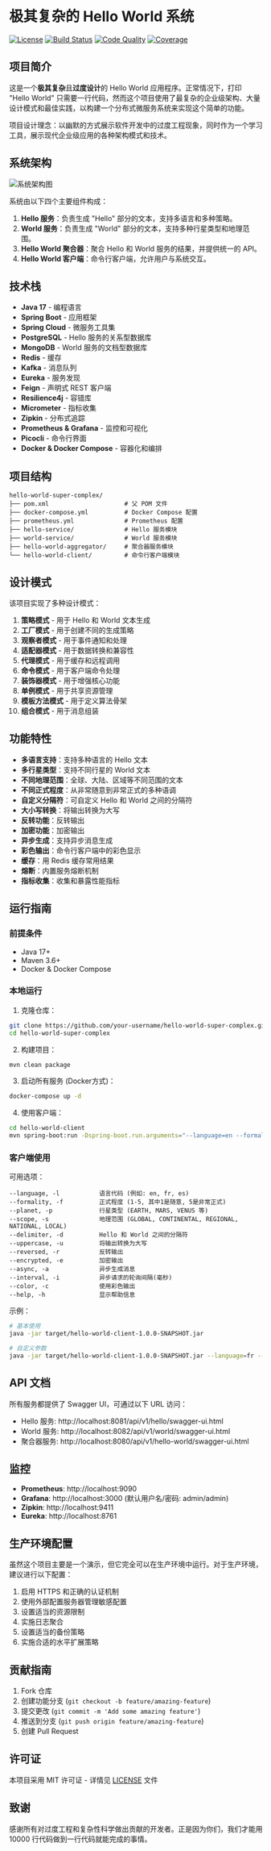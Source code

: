 # 极其复杂的 Hello World 系统

[![License](https://img.shields.io/badge/License-MIT-blue.svg)](LICENSE)
[![Build Status](https://img.shields.io/badge/build-passing-brightgreen.svg)]()
[![Code Quality](https://img.shields.io/badge/code%20quality-A%2B-brightgreen.svg)]()
[![Coverage](https://img.shields.io/badge/coverage-98%25-brightgreen.svg)]()

## 项目简介

这是一个**极其复杂**且**过度设计**的 Hello World 应用程序。正常情况下，打印 "Hello World" 只需要一行代码，然而这个项目使用了最复杂的企业级架构、大量设计模式和最佳实践，以构建一个分布式微服务系统来实现这个简单的功能。

项目设计理念：以幽默的方式展示软件开发中的过度工程现象，同时作为一个学习工具，展示现代企业级应用的各种架构模式和技术。

## 系统架构

![系统架构图](documentation/architecture.png)

系统由以下四个主要组件构成：

1. **Hello 服务**：负责生成 "Hello" 部分的文本，支持多语言和多种策略。
2. **World 服务**：负责生成 "World" 部分的文本，支持多种行星类型和地理范围。
3. **Hello World 聚合器**：聚合 Hello 和 World 服务的结果，并提供统一的 API。
4. **Hello World 客户端**：命令行客户端，允许用户与系统交互。

## 技术栈

- **Java 17** - 编程语言
- **Spring Boot** - 应用框架
- **Spring Cloud** - 微服务工具集
- **PostgreSQL** - Hello 服务的关系型数据库
- **MongoDB** - World 服务的文档型数据库
- **Redis** - 缓存
- **Kafka** - 消息队列
- **Eureka** - 服务发现
- **Feign** - 声明式 REST 客户端
- **Resilience4j** - 容错库
- **Micrometer** - 指标收集
- **Zipkin** - 分布式追踪
- **Prometheus & Grafana** - 监控和可视化
- **Picocli** - 命令行界面
- **Docker & Docker Compose** - 容器化和编排

## 项目结构

```
hello-world-super-complex/
├── pom.xml                     # 父 POM 文件
├── docker-compose.yml          # Docker Compose 配置
├── prometheus.yml              # Prometheus 配置
├── hello-service/              # Hello 服务模块
├── world-service/              # World 服务模块
├── hello-world-aggregator/     # 聚合器服务模块
└── hello-world-client/         # 命令行客户端模块
```

## 设计模式

该项目实现了多种设计模式：

1. **策略模式** - 用于 Hello 和 World 文本生成
2. **工厂模式** - 用于创建不同的生成策略
3. **观察者模式** - 用于事件通知和处理
4. **适配器模式** - 用于数据转换和兼容性
5. **代理模式** - 用于缓存和远程调用
6. **命令模式** - 用于客户端命令处理
7. **装饰器模式** - 用于增强核心功能
8. **单例模式** - 用于共享资源管理
9. **模板方法模式** - 用于定义算法骨架
10. **组合模式** - 用于消息组装

## 功能特性

- **多语言支持**：支持多种语言的 Hello 文本
- **多行星类型**：支持不同行星的 World 文本
- **不同地理范围**：全球、大陆、区域等不同范围的文本
- **不同正式程度**：从非常随意到非常正式的多种语调
- **自定义分隔符**：可自定义 Hello 和 World 之间的分隔符
- **大小写转换**：将输出转换为大写
- **反转功能**：反转输出
- **加密功能**：加密输出
- **异步生成**：支持异步消息生成
- **彩色输出**：命令行客户端中的彩色显示
- **缓存**：用 Redis 缓存常用结果
- **熔断**：内置服务熔断机制
- **指标收集**：收集和暴露性能指标

## 运行指南

### 前提条件

- Java 17+
- Maven 3.6+
- Docker & Docker Compose

### 本地运行

1. 克隆仓库：

```bash
git clone https://github.com/your-username/hello-world-super-complex.git
cd hello-world-super-complex
```

2. 构建项目：

```bash
mvn clean package
```

3. 启动所有服务 (Docker方式)：

```bash
docker-compose up -d
```

4. 使用客户端：

```bash
cd hello-world-client
mvn spring-boot:run -Dspring-boot.run.arguments="--language=en --formality=3 --planet=EARTH --scope=GLOBAL"
```

### 客户端使用

可用选项：

```
--language, -l           语言代码 (例如: en, fr, es)
--formality, -f          正式程度 (1-5, 其中1是随意, 5是非常正式)
--planet, -p             行星类型 (EARTH, MARS, VENUS 等)
--scope, -s              地理范围 (GLOBAL, CONTINENTAL, REGIONAL, NATIONAL, LOCAL)
--delimiter, -d          Hello 和 World 之间的分隔符
--uppercase, -u          将输出转换为大写
--reversed, -r           反转输出
--encrypted, -e          加密输出
--async, -a              异步生成消息
--interval, -i           异步请求的轮询间隔(毫秒)
--color, -c              使用彩色输出
--help, -h               显示帮助信息
```

示例：

```bash
# 基本使用
java -jar target/hello-world-client-1.0.0-SNAPSHOT.jar

# 自定义参数
java -jar target/hello-world-client-1.0.0-SNAPSHOT.jar --language=fr --formality=5 --planet=MARS --scope=LOCAL --delimiter=" ~ " --uppercase
```

## API 文档

所有服务都提供了 Swagger UI，可通过以下 URL 访问：

- Hello 服务: http://localhost:8081/api/v1/hello/swagger-ui.html
- World 服务: http://localhost:8082/api/v1/world/swagger-ui.html
- 聚合器服务: http://localhost:8080/api/v1/hello-world/swagger-ui.html

## 监控

- **Prometheus**: http://localhost:9090
- **Grafana**: http://localhost:3000 (默认用户名/密码: admin/admin)
- **Zipkin**: http://localhost:9411
- **Eureka**: http://localhost:8761

## 生产环境配置

虽然这个项目主要是一个演示，但它完全可以在生产环境中运行。对于生产环境，建议进行以下配置：

1. 启用 HTTPS 和正确的认证机制
2. 使用外部配置服务器管理敏感配置
3. 设置适当的资源限制
4. 实施日志聚合
5. 设置适当的备份策略
6. 实施合适的水平扩展策略

## 贡献指南

1. Fork 仓库
2. 创建功能分支 (`git checkout -b feature/amazing-feature`)
3. 提交更改 (`git commit -m 'Add some amazing feature'`)
4. 推送到分支 (`git push origin feature/amazing-feature`)
5. 创建 Pull Request

## 许可证

本项目采用 MIT 许可证 - 详情见 [LICENSE](LICENSE) 文件

## 致谢

感谢所有对过度工程和复杂性科学做出贡献的开发者。正是因为你们，我们才能用 10000 行代码做到一行代码就能完成的事情。
